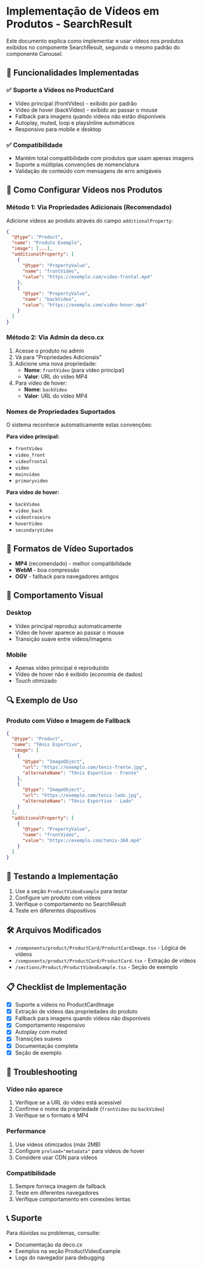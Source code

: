 # Implementação de Vídeos em Produtos - SearchResult

Este documento explica como implementar e usar vídeos nos produtos exibidos no componente SearchResult, seguindo o mesmo padrão do componente Carousel.

## 🎯 Funcionalidades Implementadas

### ✅ Suporte a Vídeos no ProductCard
- Vídeo principal (frontVideo) - exibido por padrão
- Vídeo de hover (backVideo) - exibido ao passar o mouse
- Fallback para imagens quando vídeos não estão disponíveis
- Autoplay, muted, loop e playsInline automáticos
- Responsivo para mobile e desktop

### ✅ Compatibilidade
- Mantém total compatibilidade com produtos que usam apenas imagens
- Suporte a múltiplas convenções de nomenclatura
- Validação de conteúdo com mensagens de erro amigáveis

## 🔧 Como Configurar Vídeos nos Produtos

### Método 1: Via Propriedades Adicionais (Recomendado)

Adicione vídeos ao produto através do campo `additionalProperty`:

```json
{
  "@type": "Product",
  "name": "Produto Exemplo",
  "image": [...],
  "additionalProperty": [
    {
      "@type": "PropertyValue",
      "name": "frontVideo",
      "value": "https://exemplo.com/video-frontal.mp4"
    },
    {
      "@type": "PropertyValue", 
      "name": "backVideo",
      "value": "https://exemplo.com/video-hover.mp4"
    }
  ]
}
```

### Método 2: Via Admin da deco.cx

1. Acesse o produto no admin
2. Vá para "Propriedades Adicionais"
3. Adicione uma nova propriedade:
   - **Nome**: `frontVideo` (para vídeo principal)
   - **Valor**: URL do vídeo MP4
4. Para vídeo de hover:
   - **Nome**: `backVideo`
   - **Valor**: URL do vídeo MP4

### Nomes de Propriedades Suportados

O sistema reconhece automaticamente estas convenções:

**Para vídeo principal:**
- `frontVideo`
- `video_front`
- `videofrontal`
- `video`
- `mainvideo`
- `primaryvideo`

**Para vídeo de hover:**
- `backVideo`
- `video_back`
- `videotraseiro`
- `hoverVideo`
- `secondaryVideo`

## 📁 Formatos de Vídeo Suportados

- **MP4** (recomendado) - melhor compatibilidade
- **WebM** - boa compressão
- **OGV** - fallback para navegadores antigos

## 🎨 Comportamento Visual

### Desktop
- Vídeo principal reproduz automaticamente
- Vídeo de hover aparece ao passar o mouse
- Transição suave entre vídeos/imagens

### Mobile
- Apenas vídeo principal é reproduzido
- Vídeo de hover não é exibido (economia de dados)
- Touch otimizado

## 🔍 Exemplo de Uso

### Produto com Vídeo e Imagem de Fallback
```json
{
  "@type": "Product",
  "name": "Tênis Esportivo",
  "image": [
    {
      "@type": "ImageObject",
      "url": "https://exemplo.com/tenis-frente.jpg",
      "alternateName": "Tênis Esportivo - Frente"
    },
    {
      "@type": "ImageObject", 
      "url": "https://exemplo.com/tenis-lado.jpg",
      "alternateName": "Tênis Esportivo - Lado"
    }
  ],
  "additionalProperty": [
    {
      "@type": "PropertyValue",
      "name": "frontVideo",
      "value": "https://exemplo.com/tenis-360.mp4"
    }
  ]
}
```

## 🚀 Testando a Implementação

1. Use a seção `ProductVideoExample` para testar
2. Configure um produto com vídeos
3. Verifique o comportamento no SearchResult
4. Teste em diferentes dispositivos

## 🛠️ Arquivos Modificados

- `/components/product/ProductCard/ProductCardImage.tsx` - Lógica de vídeos
- `/components/product/ProductCard/ProductCard.tsx` - Extração de vídeos
- `/sections/Product/ProductVideoExample.tsx` - Seção de exemplo

## 📋 Checklist de Implementação

- [x] Suporte a vídeos no ProductCardImage
- [x] Extração de vídeos das propriedades do produto
- [x] Fallback para imagens quando vídeos não disponíveis
- [x] Comportamento responsivo
- [x] Autoplay com muted
- [x] Transições suaves
- [x] Documentação completa
- [x] Seção de exemplo

## 🔧 Troubleshooting

### Vídeo não aparece
1. Verifique se a URL do vídeo está acessível
2. Confirme o nome da propriedade (`frontVideo` ou `backVideo`)
3. Verifique se o formato é MP4

### Performance
1. Use vídeos otimizados (máx 2MB)
2. Configure `preload="metadata"` para vídeos de hover
3. Considere usar CDN para vídeos

### Compatibilidade
1. Sempre forneça imagem de fallback
2. Teste em diferentes navegadores
3. Verifique comportamento em conexões lentas

## 📞 Suporte

Para dúvidas ou problemas, consulte:
- Documentação da deco.cx
- Exemplos na seção ProductVideoExample
- Logs do navegador para debugging